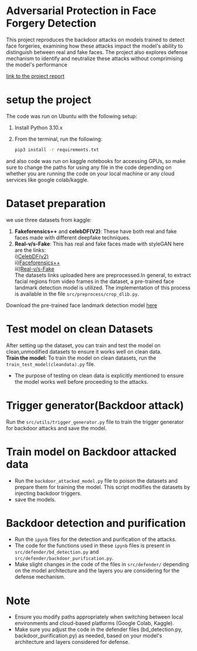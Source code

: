 # Adversarial Protection in Face Forgery Detection
  This project reproduces the backdoor attacks on models trained to detect face forgeries, examining how these attacks impact the model's ability to distinguish between real and fake faces.
  The project also explores defense mechanism to identify and neutralize these attacks without comprimising the model's performance<br>

  [link to the project report](https://drive.google.com/file/d/19dICnPXcaYSrgrU3HtvcrESikHkwM5ko/view?usp=drive_link)

# setup the project
The code was run on Ubuntu with the following setup:

1. Install Python 3.10.x

2. From the terminal, run the following:

   ```bash
   pip3 install -r requirements.txt
and also code was run on kaggle notebooks for accessing GPUs, so make sure to change the paths for using any file in the code depending on whether you are running the code on your local machine or any cloud services like google colab/kaggle.

# Dataset preparation
we use three datasets from kaggle:
1. **Fakeforensics++** and **celebDF(V2)**: These have both real and fake faces made with different deepfake techniques.
2. **Real-v/s-Fake**: This has real and fake faces made with styleGAN
here are the links:<br>
   i)[CelebDF(v2)](https://drive.google.com/file/d/1bmBvCR3R4h_aIpisXOQpy-MqJKN_M_Uk/view?usp=drive_link)<br>
  ii)[Faceforensics++](https://drive.google.com/file/d/1KDMFUdNPZ1fVKcZMhh0OJ0939rHnlv00/view?usp=drive_link)<br>
 iii)[Real-v/s-Fake](https://drive.google.com/file/d/1eqNqWSSVk3eHjvZqXYsVk_fDTgwKQfkr/view?usp=drive_link)<br>
 The datasets links uploaded here are preprocessed.In general, to extract facial regions from video frames in the dataset, a pre-trained face landmark detection model is utilized. The implementation of this process is available in the file `src/preprocess/crop_dlib.py`.


Download the pre-trained face landmark detection model [here](https://github.com/VamshiNarmety/Adversarial-Protection-in-Face-Forgery-Detection/blob/main/src/preprocess/shape_predictor_81_face_landmarks.dat)<br>

# Test model on clean Datasets
After setting up the dataset, you can train and test the model on clean,unmodified datasets to ensure it works well on clean data.<br>
**Train the model:** To train the model on clean datasets, run the `train_test_model(cleandata).py` file.
- The purpose of testing on clean data is explicitly mentioned to ensure the model works well before proceeding to the attacks.

# Trigger generator(Backdoor attack)
Run the `src/utils/trigger_generator.py` file to train the trigger generator for backdoor attacks and save the model.

# Train model on Backdoor attacked data
- Run the `backdoor_attacked_model.py` file to poison the datasets and prepare them for training the model. This script modifies the datasets by injecting backdoor triggers.
- save the models.

# Backdoor detection and purification
- Run the `ipynb` files for the detection and purification of the attacks.
- The code for the functions used in these `ipynb` files is present in `src/defender/bd_detection.py` and `src/defender/backdoor_purification.py`.
- Make slight changes in the code of the files in `src/defender/` depending on the model architecture and the layers you are considering for the defense mechanism.

# Note
- Ensure you modify paths appropriately when switching between local environments and cloud-based platforms (Google Colab, Kaggle).
- Make sure you adjust the code in the defender files (bd_detection.py, backdoor_purification.py) as needed, based on your model's architecture and layers considered for defense.

